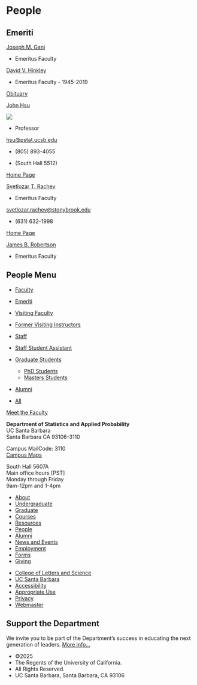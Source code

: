 # People

## Emeriti

[Joseph M. Gani](/people/joseph-m-gani)

- Emeritus Faculty

[David V. Hinkley](/people/david-v-hinkley)

- Emeritus Faculty - 1945-2019

[Obituary](https://chancellor.ucsb.edu/memos/2019-01-31-sad-news-professor-emeritus-david-hinkley)

[John Hsu](/people/john-hsu)

[![](https://www.pstat.ucsb.edu/sites/default/files/styles/people_view/public/people/photo/hsu.jpg?itok=3PKZ73Hb)](/people/john-hsu)

- Professor

[hsu@pstat.ucsb.edu](mailto:hsu@pstat.ucsb.edu)

- (805) 893-4055

<!--THE END-->

- (South Hall 5512)

[Home Page](http://www.pstat.ucsb.edu/faculty/John_Hsu/)

[Svetlozar T. Rachev](/people/svetlozar-t-rachev)

- Emeritus Faculty

[svetlozar.rachev@stonybrook.edu](mailto:svetlozar.rachev@stonybrook.edu)

- (631) 632-1998

[Home Page](http://www.math.ttu.edu/~srachev/)

[James B. Robertson](/people/james-b-robertson)

- Emeritus Faculty

## People Menu

- [Faculty](/people/academic "Faculty")
- [Emeriti](/people/emeriti "Emeriti")
- [Visiting Faculty](/people/visiting "Visiting Faculty")
- [Former Visiting Instructors](/people/lecturer "Former Visiting Instructors")
- [Staff](/people/staff)
- [Staff Student Assistant](/people/researcher "Staff Student Assistant")
- [Graduate Students](/people/student "Graduate Students")
  
  - [PhD Students](/people/student/phd "PhD Students")
  - [Masters Students](/people/student/masters "Masters Students")
- [Alumni](/people/alumni)
- [All](/people/all)

[Meet the Faculty](/people/meet-the-faculty)

**Department of Statistics and Applied Probability**  
UC Santa Barbara  
Santa Barbara CA 93106-3110

Campus MailCode: 3110  
[Campus Maps](http://www.aw.id.ucsb.edu/maps/)

South Hall 5607A  
Main office hours \[PST]  
Monday through Friday  
9am-12pm and 1-4pm

- [About](/about "About")
- [Undergraduate](/undergrad)
- [Graduate](/graduate)
- [Courses](/courses)
- [Resources](/resources "Resources")
- [People](/people)
- [Alumni](/alumni "Undergraduate Alumni")
- [News and Events](/news)
- [Employment](/about/employment "Employment")
- [Forms](/forms "Forms")
- [Giving](/giving "Giving")

<!--THE END-->

- [College of Letters and Science](http://www.college.ucsb.edu "College of Letters and Science")
- [UC Santa Barbara](http://www.ucsb.edu "UC Santa Barbara")
- [Accessibility](/accessibility "Accessibility")
- [Appropriate Use](http://www.policy.ucsb.edu/terms_of_use/ "Appropriate Use")
- [Privacy](http://www.policy.ucsb.edu/privacy-notification/ "Privacy")
- [Webmaster](mailto:help@pstat.ucsb.edu "Webmaster")

## Support the Department

We invite you to be part of the Department’s success in educating the next generation of leaders. [More info...](/giving)

- ©2025
- The Regents of the University of California.
- All Rights Reserved.
- UC Santa Barbara, Santa Barbara, CA 93106